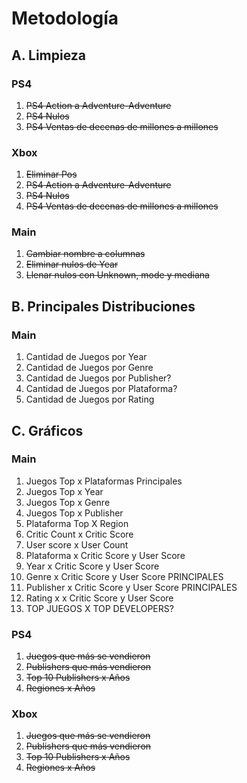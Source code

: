 # Metodología
## A. Limpieza
### PS4
1. ~~PS4 Action a Adventure-Adventure~~
2. ~~PS4 Nulos~~
3. ~~PS4 Ventas de decenas de millones a millones~~

### Xbox
1. ~~Eliminar Pos~~
2. ~~PS4 Action a Adventure-Adventure~~
3. ~~PS4 Nulos~~
4. ~~PS4 Ventas de decenas de millones a millones~~

### Main
1. ~~Cambiar nombre a columnas~~
2. ~~Eliminar nulos de Year~~
3. ~~Llenar nulos con Unknown, mode y mediana~~


## B. Principales Distribuciones
### Main
1. Cantidad de Juegos por Year
2. Cantidad de Juegos por Genre
3. Cantidad de Juegos por Publisher?
4. Cantidad de Juegos por Plataforma?
5. Cantidad de Juegos por Rating
   

## C. Gráficos
### Main
1. Juegos Top x Plataformas Principales
2. Juegos Top x Year
3. Juegos Top x Genre
4. Juegos Top x Publisher
5. Plataforma Top X Region
6. Critic Count x Critic Score
7. User score x User Count
8. Plataforma x Critic Score y User Score
9. Year x Critic Score y User Score
10. Genre x Critic Score y User Score PRINCIPALES
11. Publisher x Critic Score y User Score PRINCIPALES
12. Rating x x Critic Score y User Score
13. TOP JUEGOS X TOP DEVELOPERS?

### PS4
1. ~~Juegos que más se vendieron~~
2. ~~Publishers que más vendieron~~
3. ~~Top 10 Publishers x Años~~
4. ~~Regiones x Años~~

### Xbox
1. ~~Juegos que más se vendieron~~
2. ~~Publishers que más vendieron~~
3. ~~Top 10 Publishers x Años~~
4. ~~Regiones x Años~~
